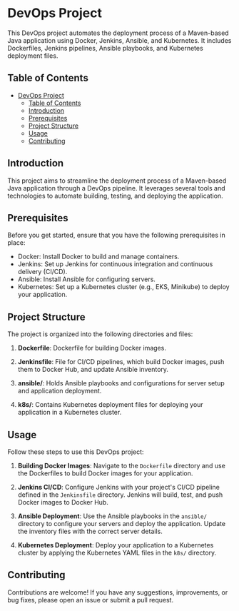 # DevOps Project

This DevOps project automates the deployment process of a Maven-based Java application using Docker, Jenkins, Ansible, and Kubernetes. It includes Dockerfiles, Jenkins pipelines, Ansible playbooks, and Kubernetes deployment files.

## Table of Contents

- [DevOps Project](#devops-project)
  - [Table of Contents](#table-of-contents)
  - [Introduction](#introduction)
  - [Prerequisites](#prerequisites)
  - [Project Structure](#project-structure)
  - [Usage](#usage)
  - [Contributing](#contributing)

## Introduction

This project aims to streamline the deployment process of a Maven-based Java application through a DevOps pipeline. It leverages several tools and technologies to automate building, testing, and deploying the application.

## Prerequisites

Before you get started, ensure that you have the following prerequisites in place:

- Docker: Install Docker to build and manage containers.
- Jenkins: Set up Jenkins for continuous integration and continuous delivery (CI/CD).
- Ansible: Install Ansible for configuring servers.
- Kubernetes: Set up a Kubernetes cluster (e.g., EKS, Minikube) to deploy your application.

## Project Structure

The project is organized into the following directories and files:

1. **Dockerfile**: Dockerfile for building Docker images.

2. **Jenkinsfile**: File for CI/CD pipelines, which build Docker images, push them to Docker Hub, and update Ansible inventory.

3. **ansible/**: Holds Ansible playbooks and configurations for server setup and application deployment.

4. **k8s/**: Contains Kubernetes deployment files for deploying your application in a Kubernetes cluster.

## Usage

Follow these steps to use this DevOps project:

1. **Building Docker Images**: Navigate to the `Dockerfile` directory and use the Dockerfiles to build Docker images for your application.

2. **Jenkins CI/CD**: Configure Jenkins with your project's CI/CD pipeline defined in the `Jenkinsfile` directory. Jenkins will build, test, and push Docker images to Docker Hub.

3. **Ansible Deployment**: Use the Ansible playbooks in the `ansible/` directory to configure your servers and deploy the application. Update the inventory files with the correct server details.

4. **Kubernetes Deployment**: Deploy your application to a Kubernetes cluster by applying the Kubernetes YAML files in the `k8s/` directory.

## Contributing

Contributions are welcome! If you have any suggestions, improvements, or bug fixes, please open an issue or submit a pull request.